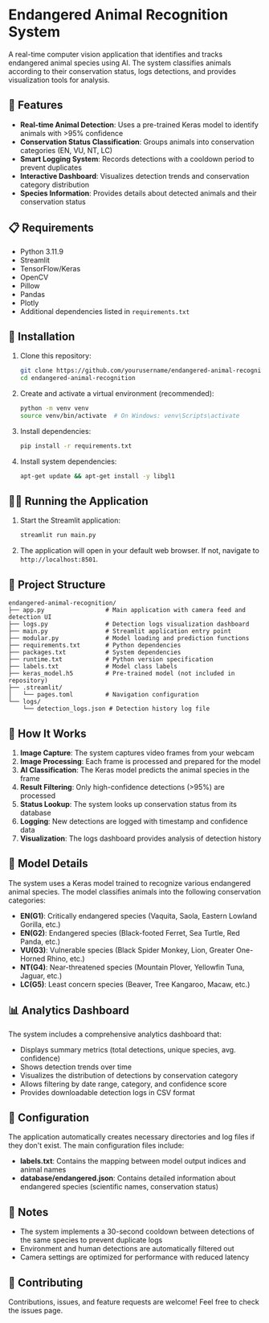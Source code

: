 # Endangered Animal Recognition System

A real-time computer vision application that identifies and tracks endangered animal species using AI. The system classifies animals according to their conservation status, logs detections, and provides visualization tools for analysis.

## 🌟 Features

- **Real-time Animal Detection**: Uses a pre-trained Keras model to identify animals with >95% confidence
- **Conservation Status Classification**: Groups animals into conservation categories (EN, VU, NT, LC)
- **Smart Logging System**: Records detections with a cooldown period to prevent duplicates
- **Interactive Dashboard**: Visualizes detection trends and conservation category distribution
- **Species Information**: Provides details about detected animals and their conservation status

## 📋 Requirements

- Python 3.11.9
- Streamlit
- TensorFlow/Keras
- OpenCV
- Pillow
- Pandas
- Plotly
- Additional dependencies listed in `requirements.txt`

## 🚀 Installation

1. Clone this repository:
   ```bash
   git clone https://github.com/yourusername/endangered-animal-recognition.git
   cd endangered-animal-recognition
   ```

2. Create and activate a virtual environment (recommended):
   ```bash
   python -m venv venv
   source venv/bin/activate  # On Windows: venv\Scripts\activate
   ```

3. Install dependencies:
   ```bash
   pip install -r requirements.txt
   ```

4. Install system dependencies:
   ```bash
   apt-get update && apt-get install -y libgl1
   ```

## 🏃‍♂️ Running the Application

1. Start the Streamlit application:
   ```bash
   streamlit run main.py
   ```

2. The application will open in your default web browser. If not, navigate to `http://localhost:8501`.

## 📁 Project Structure

```
endangered-animal-recognition/
├── app.py                 # Main application with camera feed and detection UI
├── logs.py                # Detection logs visualization dashboard
├── main.py                # Streamlit application entry point
├── modular.py             # Model loading and prediction functions
├── requirements.txt       # Python dependencies
├── packages.txt           # System dependencies
├── runtime.txt            # Python version specification
├── labels.txt             # Model class labels
├── keras_model.h5         # Pre-trained model (not included in repository)
├── .streamlit/
│   └── pages.toml         # Navigation configuration
└── logs/
    └── detection_logs.json # Detection history log file
```

## 🔄 How It Works

1. **Image Capture**: The system captures video frames from your webcam
2. **Image Processing**: Each frame is processed and prepared for the model
3. **AI Classification**: The Keras model predicts the animal species in the frame
4. **Result Filtering**: Only high-confidence detections (>95%) are processed
5. **Status Lookup**: The system looks up conservation status from its database
6. **Logging**: New detections are logged with timestamp and confidence data
7. **Visualization**: The logs dashboard provides analysis of detection history

## 🧠 Model Details

The system uses a Keras model trained to recognize various endangered animal species. The model classifies animals into the following conservation categories:

- **EN(G1)**: Critically endangered species (Vaquita, Saola, Eastern Lowland Gorilla, etc.)
- **EN(G2)**: Endangered species (Black-footed Ferret, Sea Turtle, Red Panda, etc.)
- **VU(G3)**: Vulnerable species (Black Spider Monkey, Lion, Greater One-Horned Rhino, etc.)
- **NT(G4)**: Near-threatened species (Mountain Plover, Yellowfin Tuna, Jaguar, etc.)
- **LC(G5)**: Least concern species (Beaver, Tree Kangaroo, Macaw, etc.)

## 📊 Analytics Dashboard

The system includes a comprehensive analytics dashboard that:
- Displays summary metrics (total detections, unique species, avg. confidence)
- Shows detection trends over time
- Visualizes the distribution of detections by conservation category
- Allows filtering by date range, category, and confidence score
- Provides downloadable detection logs in CSV format

## 🔧 Configuration

The application automatically creates necessary directories and log files if they don't exist. The main configuration files include:

- **labels.txt**: Contains the mapping between model output indices and animal names
- **database/endangered.json**: Contains detailed information about endangered species (scientific names, conservation status)

## 📝 Notes

- The system implements a 30-second cooldown between detections of the same species to prevent duplicate logs
- Environment and human detections are automatically filtered out
- Camera settings are optimized for performance with reduced latency

## 🤝 Contributing

Contributions, issues, and feature requests are welcome! Feel free to check the issues page.

